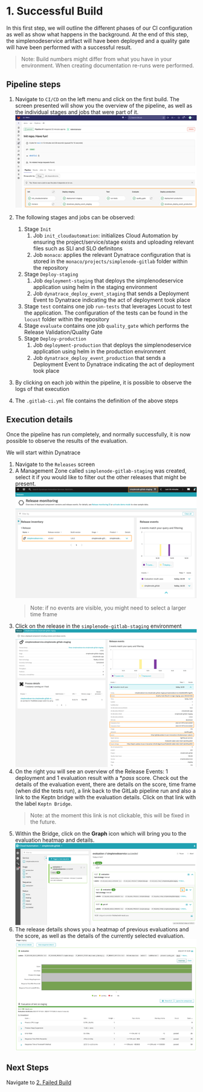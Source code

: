 # 1. Successful Build

In this first step, we will outline the different phases of our CI configuration as well as show what happens in the background. At the end of this step, the simplenodeservice artifact will have been deployed and a quality gate will have been performed with a successful result.

> Note: Build numbers might differ from what you have in your environment. When creating documentation re-runs were performed.

## Pipeline steps

1. Navigate to `CI/CD` on the left menu and click on the first build.
    The screen presented will show you the overview of the pipeline, as well as the individual stages and jobs that were part of it.
    ![gitlab-cicd](../assets/demo_gitlab_cicd_pipeline.png)

2. The following stages and jobs can be observed:
    1. Stage `Init`
       1. Job `init_cloudautomation`: initializes Cloud Automation by ensuring the project/service/stage exists and uploading relevant files such as SLI and SLO definitons
       2. Job `monaco`: applies the relevant Dynatrace configuration that is stored in the `monaco/projects/simplenode-gitlab` folder within the repository
    2. Stage `Deploy-staging`  
       1. Job `deployment-staging` that deploys the simplenodeservice application using helm in the staging environment
       2. Job `dynatrace_deploy_event_staging` that sends a Deployment Event to Dynatrace indicating the act of deployment took place
    3. Stage `test` contains one job `run-tests` that leverages Locust to test the application. The configuration of the tests can be found in the `locust` folder within the repository
    4. Stage `evaluate` contains one job `quality_gate` which performs the Release Validation/Quality Gate
    5. Stage `Deploy-production`  
       1. Job `deployment-production` that deploys the simplenodeservice application using helm in the production environment
       2. Job `dynatrace_deploy_event_production` that sends a Deployment Event to Dynatrace indicating the act of deployment took place

3. By clicking on each job within the pipeline, it is possible to observe the logs of that execution

4. The `.gitlab-ci.yml` file contains the definition of the above steps

## Execution details

Once the pipeline has run completely, and normally successfully, it is now possible to observe the results of the evaluation.

We will start within Dynatrace

1. Navigate to the `Releases` screen
2. A Management Zone called `simplenode-gitlab-staging` was created, select it if you would like to filter out the other releases that might be present.
    ![Dynatrace Releases](../assets/demo_gitlab_dt_releases.png)
    > Note: if no events are visible, you might need to select a larger time frame
3. Click on the release in the `simplenode-gitlab-staging` environment
    ![Dynatrace Release Details](../assets/demo_gitlab_dt_release_details.png)
4. On the right you will see an overview of the Release Events: 1 deployment and 1 evaluation result with a **pass* score. Check out the details of the evaluation event, there are details on the score, time frame (when did the tests run), a link back to the GitLab pipeline run and also a link to the Keptn bridge with the evaluation details. Click on that link with the label `Keptn Bridge`.
    > Note: at the moment this link is not clickable, this will be fixed in the future.
5. Within the Bridge, click on the **Graph** icon which will bring you to the evaluation heatmap and details.
    ![Cloud Automation Success](../assets/demo_gitlab_ca_evaluation_success.png)
6. The release details shows you a heatmap of previous evaluations and the score, as well as the details of the currently selected evaluation.
    ![Cloud Automation Success Heatmap](../assets/demo_gitlab_ca_evaluation_success_heatmap.png)

## Next Steps
Navigate to [2. Failed Build](2_failed_build.md)